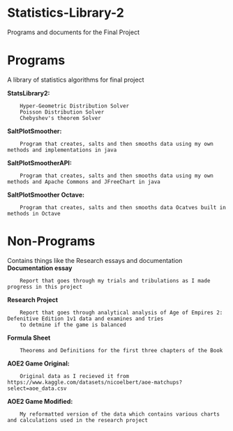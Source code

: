 # Statistics-Library-2
Programs and documents for the Final Project


# Programs
A library of statistics algorithms for final project
   
  **StatsLibrary2:**
   
        Hyper-Geometric Distribution Solver
        Poisson Distribution Solver
        Chebyshev's theorem Solver
    
   **SaltPlotSmoother:**
  
        Program that creates, salts and then smooths data using my own methods and implementations in java
     
   **SaltPlotSmootherAPI:**

        Program that creates, salts and then smooths data using my own methods and Apache Commons and JFreeChart in java

   **SaltPlotSmoother Octave:**

        Program that creates, salts and then smooths data Ocatves built in methods in Octave


# Non-Programs
Contains things like the Research essays and documentation
   **Documentation essay**
      
        Report that goes through my trials and tribulations as I made progress in this project
      
   **Research Project**
        
        Report that goes through analytical analysis of Age of Empires 2: Defenitive Edition 1v1 data and examines and tries
        to detmine if the game is balanced
        
   **Formula Sheet**

        Theorems and Definitions for the first three chapters of the Book
        
   **AOE2 Game Original:**
       
        Original data as I recieved it from https://www.kaggle.com/datasets/nicoelbert/aoe-matchups?select=aoe_data.csv 
        
   **AOE2 Game Modified:**
        
        My reformatted version of the data which contains various charts and calculations used in the research project 
